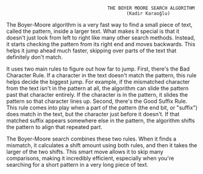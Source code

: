                                          THE BOYER MOORE SEARCH ALGORITHM
                                                (Kadir Karaoğlu)


The Boyer-Moore algorithm is a very fast way to find a small piece of text, called the pattern, inside a larger text. What makes it special is that it doesn't just look from left to right like many other search methods. Instead, it starts checking the pattern from its right end and moves backwards. This helps it jump ahead much faster, skipping over parts of the text that definitely don't match.

It uses two main rules to figure out how far to jump. First, there's the Bad Character Rule. If a character in the text doesn't match the pattern, this rule helps decide the biggest jump. For example, if the mismatched character from the text isn't in the pattern at all, the algorithm can slide the pattern past that character entirely. If the character is in the pattern, it slides the pattern so that character lines up. Second, there's the Good Suffix Rule. This rule comes into play when a part of the pattern (the end bit, or "suffix") does match in the text, but the character just before it doesn't. If that matched suffix appears somewhere else in the pattern, the algorithm shifts the pattern to align that repeated part.

The Boyer-Moore search combines these two rules. When it finds a mismatch, it calculates a shift amount using both rules, and then it takes the larger of the two shifts. This smart move allows it to skip many comparisons, making it incredibly efficient, especially when you're searching for a short pattern in a very long piece of text.